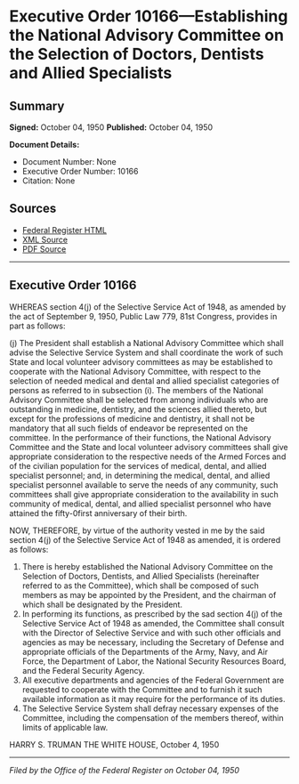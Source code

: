 # Executive Order 10166—Establishing the National Advisory Committee on the Selection of Doctors, Dentists and Allied Specialists

## Summary

**Signed:** October 04, 1950
**Published:** October 04, 1950

**Document Details:**
- Document Number: None
- Executive Order Number: 10166
- Citation: None

## Sources
- [Federal Register HTML](https://www.presidency.ucsb.edu/documents/executive-order-10166-establishing-the-national-advisory-committee-the-selection-doctors)
- [XML Source](None)
- [PDF Source](None)

---

## Executive Order 10166

WHEREAS section 4(j) of the Selective Service Act of 1948, as amended by the act of September 9, 1950, Public Law 779, 81st Congress, provides in part as follows:

(j) The President shall establish a National Advisory Committee which shall advise the Selective Service System and shall coordinate the work of such State and local volunteer advisory committees as may be established to cooperate with the National Advisory Committee, with respect to the selection of needed medical and dental and allied specialist categories of persons as referred to in subsection (i). The members of the National Advisory Committee shall be selected from among individuals who are outstanding in medicine, dentistry, and the sciences allied thereto, but except for the professions of medicine and dentistry, it shall not be mandatory that all such fields of endeavor be represented on the committee.
In the performance of their functions, the National Advisory Committee and the State and local volunteer advisory committees shall give appropriate consideration to the respective needs of the Armed Forces and of the civilian population for the services of medical, dental, and allied specialist personnel; and, in determining the medical, dental, and allied specialist personnel available to serve the needs of any community, such committees shall give appropriate consideration to the availability in such community of medical, dental, and allied specialist personnel who have attained the fifty-0first anniversary of their birth.

NOW, THEREFORE, by virtue of the authority vested in me by the said section 4(j) of the Selective Service Act of 1948 as amended, it is ordered as follows:
1. There is hereby established the National Advisory Committee on the Selection of Doctors, Dentists, and Allied Specialists (hereinafter referred to as the Committee), which shall be composed of such members as may be appointed by the President, and the chairman of which shall be designated by the President.
2. In performing its functions, as prescribed by the sad section 4(j) of the Selective Service Act of 1948 as amended, the Committee shall consult with the Director of Selective Service and with such other officials and agencies as may be necessary, including the Secretary of Defense and appropriate officials of the Departments of the Army, Navy, and Air Force, the Department of Labor, the National Security Resources Board, and the Federal Security Agency.
3. All executive departments and agencies of the Federal Government are requested to cooperate with the Committee and to furnish it such available information as it may require for the performance of its duties.
4. The Selective Service System shall defray necessary expenses of the Committee, including the compensation of the members thereof, within limits of applicable law.

HARRY S. TRUMAN
THE WHITE HOUSE,
October 4, 1950

---

*Filed by the Office of the Federal Register on October 04, 1950*
